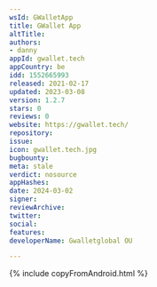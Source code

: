 ```yaml
---
wsId: GWalletApp
title: GWallet App
altTitle: 
authors:
- danny
appId: gwallet.tech
appCountry: be
idd: 1552665993
released: 2021-02-17
updated: 2023-03-08
version: 1.2.7
stars: 0
reviews: 0
website: https://gwallet.tech/
repository: 
issue: 
icon: gwallet.tech.jpg
bugbounty: 
meta: stale
verdict: nosource
appHashes: 
date: 2024-03-02
signer: 
reviewArchive: 
twitter: 
social: 
features: 
developerName: Gwalletglobal OU

---
```


{% include copyFromAndroid.html %}
